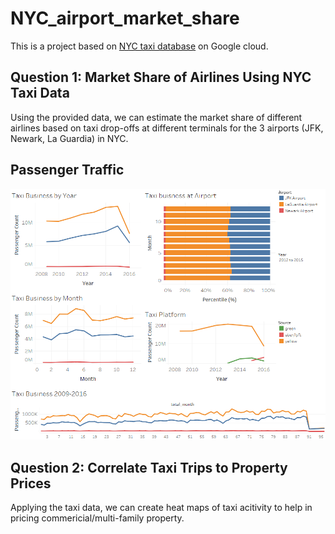 # NYC_airport_market_share

This is a project based on [NYC taxi database](https://cloud.google.com/bigquery/public-data/nyc-tlc-trips) on Google cloud.

## Question 1: Market Share of Airlines Using NYC Taxi Data
Using the provided data, we can estimate the market share of different airlines based on taxi drop-offs at different terminals for the 3 airports (JFK, Newark, La Guardia) in NYC.

## Passenger Traffic
<img src = https://github.com/wangruinju/NYC_airport_market_share/blob/master/images/Dashboard%201.png width="900">


## Question 2: Correlate Taxi Trips to Property Prices
Applying the taxi data, we can create heat maps of taxi acitivity to help in pricing commericial/multi-family property.
